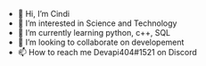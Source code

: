 - 👋 Hi, I’m Cindi
- 👀 I’m interested in Science and Technology
- 🌱 I’m currently learning python, c++, SQL
- 💞️ I’m looking to collaborate on developement
- 📫 How to reach me Devapi404#1521 on Discord

<!---
Cmm1272/Cmm1272 is a ✨ special ✨ repository because its `README.md` (this file) appears on your GitHub profile.
You can click the Preview link to take a look at your changes.
--->
